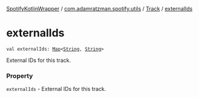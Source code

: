 [SpotifyKotlinWrapper](../../index.md) / [com.adamratzman.spotify.utils](../index.md) / [Track](index.md) / [externalIds](./external-ids.md)

# externalIds

`val externalIds: `[`Map`](https://kotlinlang.org/api/latest/jvm/stdlib/kotlin.collections/-map/index.html)`<`[`String`](https://kotlinlang.org/api/latest/jvm/stdlib/kotlin/-string/index.html)`, `[`String`](https://kotlinlang.org/api/latest/jvm/stdlib/kotlin/-string/index.html)`>`

External IDs for this track.

### Property

`externalIds` - External IDs for this track.